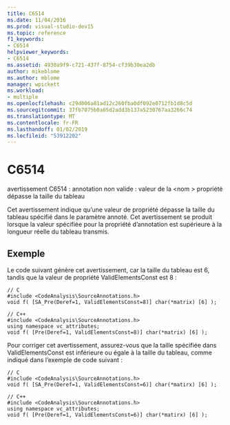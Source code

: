 ```yaml
---
title: C6514
ms.date: 11/04/2016
ms.prod: visual-studio-dev15
ms.topic: reference
f1_keywords:
- C6514
helpviewer_keywords:
- C6514
ms.assetid: 4930a9f9-c721-437f-8754-cf39b30ea2db
author: mikeblome
ms.author: mblome
manager: wpickett
ms.workload:
- multiple
ms.openlocfilehash: c29d006a81ad12c260fba0df092e0712fb1d8c5d
ms.sourcegitcommit: 37fb7075b0a65d2add3b137a5230767aa3266c74
ms.translationtype: MT
ms.contentlocale: fr-FR
ms.lasthandoff: 01/02/2019
ms.locfileid: "53912202"
---
```

# <a name="c6514"></a>C6514
avertissement C6514 : annotation non valide : valeur de la \<nom > propriété dépasse la taille du tableau

 Cet avertissement indique qu’une valeur de propriété dépasse la taille du tableau spécifié dans le paramètre annoté. Cet avertissement se produit lorsque la valeur spécifiée pour la propriété d’annotation est supérieure à la longueur réelle du tableau transmis.

## <a name="example"></a>Exemple
 Le code suivant génère cet avertissement, car la taille du tableau est 6, tandis que la valeur de propriété ValidElementsConst est 8 :

```
// C
#include <CodeAnalysis\SourceAnnotations.h>
void f( [SA_Pre(Deref=1, ValidElementsConst=8)] char(*matrix) [6] );

// C++
#include <CodeAnalysis\SourceAnnotations.h>
using namespace vc_attributes;
void f( [Pre(Deref=1, ValidElementsConst=8)] char(*matrix) [6] );
```

 Pour corriger cet avertissement, assurez-vous que la taille spécifiée dans ValidElementsConst est inférieure ou égale à la taille du tableau, comme indiqué dans l’exemple de code suivant :

```
// C
#include <CodeAnalysis\SourceAnnotations.h>
void f( [SA_Pre(Deref=1, ValidElementsConst=6)] char(*matirx) [6] );

// C++
#include <CodeAnalysis\SourceAnnotations.h>
using namespace vc_attributes;
void f( [Pre(Deref=1, ValidElementsConst=6)] char(*matirx) [6] );
```